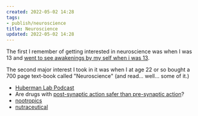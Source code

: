 ```yaml
---
created: 2022-05-02 14:28
tags:
- publish/neuroscience
title: Neuroscience
updated: 2022-05-02 14:28
---
```

   
The first I remember of getting interested in neuroscience was when I was 13 and [went to see awakenings by my self when i was 13](../../www/went%20to%20see%20awakenings%20by%20my%20self%20when%20i%20was%2013.md).   
   
The second major interest I took in it was when I at age 22 or so bought a 700 page text-book called "Neuroscience" (and read… well… some of it.)   
   
   
- [Huberman Lab Podcast](../../www/neuroscience/huberman-lab-podcast.md)   
- Are drugs with [post-synaptic action safer than pre-synaptic action](../../www/neuroscience/post-synaptic%20action%20safer%20than%20pre-synaptic%20action.md)?   
- [nootropics](/not_created.md)   
- [nutraceutical](../../www/neuroscience/nutraceutical.md)